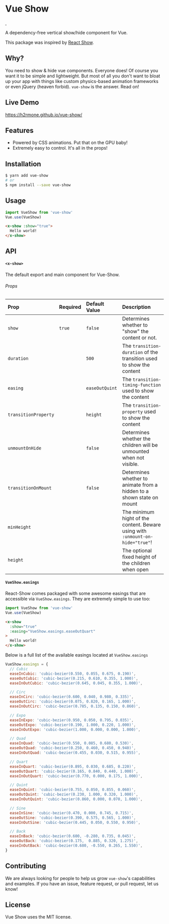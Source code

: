 
# Vue Show
</a>
<a href="https://npmjs.com/package/vue-show" target="\_parent">
<img alt="" src="https://img.shields.io/npm/dm/vue-show.svg" />
</a>
<a href="https://npmjs.com/package/vue-show" target="\_parent">
<img alt="" src="https://img.shields.io/npm/v/vue-show.svg" />
</a>


A dependency-free vertical show/hide component for Vue.

This package was inspired by [React Show](https://github.com/react-tools/react-show).

## Why?
You need to show & hide vue components. Everyone does! Of course you want it to be simple and lightweight. But most of all you don't want to bloat up your app with things like custom physics-based animation frameworks or even jQuery (heaven forbid). `vue-show` is the answer. Read on!

## Live Demo
https://h2rmone.github.io/vue-show/

## Features
- Powered by CSS animations. Put that on the GPU baby!
- Extremely easy to control. It's all in the props!

## Installation
```bash
$ yarn add vue-show
# or
$ npm install --save vue-show
```

## Usage
```javascript
import VueShow from 'vue-show'
Vue.use(VueShow)
```

``` html
<x-show :show="true">
  Hello world!
</x-show>

```


## API

#### `<x-show>`
The default export and main component for Vue-Show.

###### Props
|         Prop         	| Required 	|  Default Value 	| Description                                                                 	|
|:--------------------	|:--------	|:--------------	|:-----------------------------------------------------------------------------	|
| `show`               	|  `true`   | `false`        	| Determines whether to "show" the content or not.                            	|
| `duration`           	|          	| `500`          	| The `transition-duration` of the transition used to show the content        	|
| `easing`             	|          	| `easeOutQuint` 	| The `transition-timing-function` used to show the content                   	|
| `transitionProperty` 	|          	| `height`       	| The `transition-property` used to show the content                          	|
| `unmountOnHide`      	|          	| `false`        	| Determines whether the children will be unmounted when not visible.         	|
| `transitionOnMount`  	|          	| `false`        	| Determines whether to animate from a hidden to a shown state on mount       	|
| `minHeight`          	|          	|                	| The minimum hight of the content. Beware using with `:unmount-on-hide="true"`! 	|
| `height`             	|          	|                	| The optional fixed height of the children when open                         	|


#### `VueShow.easings`
React-Show comes packaged with some awesome easings that are accessible via `VueShow.easings`. They are extremely simple to use too:
```javascript
import VueShow from 'vue-show'
Vue.use(VueShow)
```

``` html
<x-show
  :show="true"
  :easing="VueShow.easings.easeOutQuart"
>
  Hello world!
</x-show>

```

Below is a full list of the available easings located at `VueShow.easings`
```javascript
VueShow.easings = {
  // Cubic
  easeInCubic: 'cubic-bezier(0.550, 0.055, 0.675, 0.190)',
  easeOutCubic: 'cubic-bezier(0.215, 0.610, 0.355, 1.000)',
  easeInOutCubic: 'cubic-bezier(0.645, 0.045, 0.355, 1.000)',

  // Circ
  easeInCirc: 'cubic-bezier(0.600, 0.040, 0.980, 0.335)',
  easeOutCirc: 'cubic-bezier(0.075, 0.820, 0.165, 1.000)',
  easeInOutCirc: 'cubic-bezier(0.785, 0.135, 0.150, 0.860)',

  // Expo
  easeInExpo: 'cubic-bezier(0.950, 0.050, 0.795, 0.035)',
  easeOutExpo: 'cubic-bezier(0.190, 1.000, 0.220, 1.000)',
  easeInOutExpo: 'cubic-bezier(1.000, 0.000, 0.000, 1.000)',

  // Quad
  easeInQuad: 'cubic-bezier(0.550, 0.085, 0.680, 0.530)',
  easeOutQuad: 'cubic-bezier(0.250, 0.460, 0.450, 0.940)',
  easeInOutQuad: 'cubic-bezier(0.455, 0.030, 0.515, 0.955)',

  // Quart
  easeInQuart: 'cubic-bezier(0.895, 0.030, 0.685, 0.220)',
  easeOutQuart: 'cubic-bezier(0.165, 0.840, 0.440, 1.000)',
  easeInOutQuart: 'cubic-bezier(0.770, 0.000, 0.175, 1.000)',

  // Quint
  easeInQuint: 'cubic-bezier(0.755, 0.050, 0.855, 0.060)',
  easeOutQuint: 'cubic-bezier(0.230, 1.000, 0.320, 1.000)',
  easeInOutQuint: 'cubic-bezier(0.860, 0.000, 0.070, 1.000)',

  // Sine
  easeInSine: 'cubic-bezier(0.470, 0.000, 0.745, 0.715)',
  easeOutSine: 'cubic-bezier(0.390, 0.575, 0.565, 1.000)',
  easeInOutSine: 'cubic-bezier(0.445, 0.050, 0.550, 0.950)',

  // Back
  easeInBack: 'cubic-bezier(0.600, -0.280, 0.735, 0.045)',
  easeOutBack: 'cubic-bezier(0.175,  0.885, 0.320, 1.275)',
  easeInOutBack: 'cubic-bezier(0.680, -0.550, 0.265, 1.550)',
}
```

## Contributing
We are always looking for people to help us grow `vue-show`'s capabilities and examples. If you have an issue, feature request, or pull request, let us know!

## License
Vue Show uses the MIT license.
